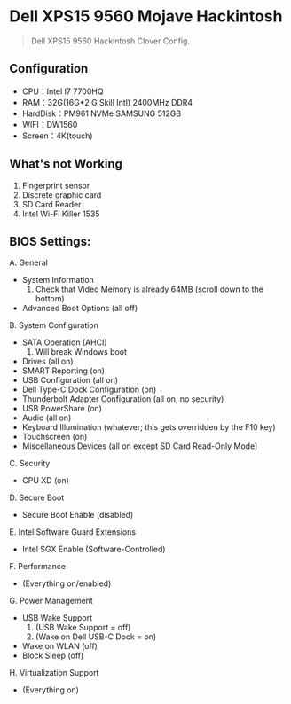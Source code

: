 # Dell XPS15 9560 Mojave Hackintosh

> Dell XPS15 9560 Hackintosh Clover Config.

## Configuration

- CPU：Intel I7 7700HQ
- RAM：32G(16G\*2 G Skill Intl) 2400MHz DDR4
- HardDisk：PM961 NVMe SAMSUNG 512GB
- WIFI：DW1560
- Screen：4K(touch)

## What's not Working

1. Fingerprint sensor
2. Discrete graphic card
3. SD Card Reader
5. Intel Wi-Fi Killer 1535

## BIOS Settings:
A. General
- System Information
    1. Check that Video Memory is already 64MB (scroll down to the bottom)​
- Advanced Boot Options (all off)

B. System Configuration
- SATA Operation (AHCI)
    1. Will break Windows boot​
- Drives (all on)
- SMART Reporting (on)
- USB Configuration (all on)
- Dell Type-C Dock Configuration (on)
- Thunderbolt Adapter Configuration (all on, no security)
- USB PowerShare (on)
- Audio (all on)
- Keyboard Illumination (whatever; this gets overridden by the F10 key)
- Touchscreen (on)
- Miscellaneous Devices (all on except SD Card Read-Only Mode)​

C. Security
- CPU XD (on)​

D. Secure Boot
- Secure Boot Enable (disabled)​

E. Intel Software Guard Extensions
- Intel SGX Enable (Software-Controlled)​

F. Performance
- (Everything on/enabled)​

G. Power Management
- USB Wake Support
    1. (USB Wake Support = off)
    2. (Wake on Dell USB-C Dock = on)​
- Wake on WLAN (off)
- Block Sleep (off)​

H. Virtualization Support
- (Everything on)​
​